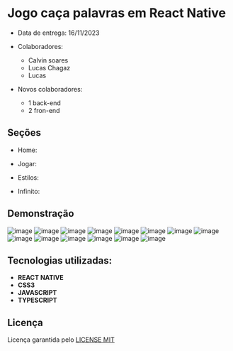 # Jogo caça palavras em React Native

- Data de entrega: 16/11/2023
- Colaboradores:
  - Calvin soares
  - Lucas Chagaz
  - Lucas

- Novos colaboradores:
  - 1 back-end
  - 2 fron-end

## Seções

* Home: 

* Jogar:

* Estilos:

* Infinito:

## Demonstração 
![image](https://github.com/StartupCodice/word-search-game/assets/99036067/81350b2b-44c1-4d3c-979a-2c9913fcadf4)
![image](https://github.com/StartupCodice/word-search-game/assets/99036067/00832cdf-1c44-4e06-ba28-ea2d2db31126)
![image](https://github.com/StartupCodice/word-search-game/assets/99036067/deb8f4d4-bf2b-4d89-938b-9994d06ed5f3)
![image](https://github.com/StartupCodice/word-search-game/assets/99036067/527c4ac4-08cf-47fb-b4a1-b4ae55f2ccda)
![image](https://github.com/StartupCodice/word-search-game/assets/99036067/c5ba04f0-ae72-41f5-9bb4-5cc164ba13d6)
![image](https://github.com/StartupCodice/word-search-game/assets/99036067/fe6855b6-35ff-499b-a6a7-75e4a3f24472)
![image](https://github.com/StartupCodice/word-search-game/assets/99036067/a79dd627-cb0a-4c09-8c29-3020b25639cc)
![image](https://github.com/StartupCodice/word-search-game/assets/99036067/fd2304d5-32ac-4c52-bed3-9b68e99c891a)
![image](https://github.com/StartupCodice/word-search-game/assets/99036067/0f8a5dde-2c68-488a-8fe0-c5d8c43ebf48)
![image](https://github.com/StartupCodice/word-search-game/assets/99036067/3ff1815d-a6d6-44c6-88e0-fd077b91b4de)
![image](https://github.com/StartupCodice/word-search-game/assets/99036067/1e67aa45-98b5-4a94-8120-b3cb4e667c21)
![image](https://github.com/StartupCodice/word-search-game/assets/99036067/caf87958-9207-4374-92bd-9d880ee39d74)
![image](https://github.com/StartupCodice/word-search-game/assets/99036067/8287c10a-5671-48eb-b7a1-182a1a50375b)
![image](https://github.com/StartupCodice/word-search-game/assets/99036067/44d6c14e-4217-4f6c-b0fd-48089d32fa47)



## Tecnologias utilizadas: 

* **REACT NATIVE**
* **CSS3**
* **JAVASCRIPT**
* **TYPESCRIPT**

## Licença

Licença garantida pelo [LICENSE MIT](https://choosealicense.com/licenses/mit/)


